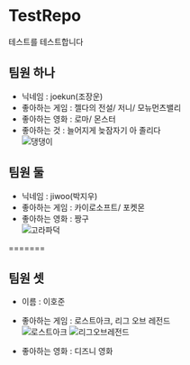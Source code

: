 # TestRepo
테스트를 테스트합니다

## 팀원 하나

* 닉네임 : joekun(조장운)
* 좋아하는 게임 : 젤다의 전설/ 저니/ 모뉴먼츠밸리
* 좋아하는 영화 : 로마/ 몬스터
* 좋아하는 것 : 늘어지게 늦잠자기 아 졸리다   
![댕댕이](https://github.com/user-attachments/assets/b43b5e5f-5a42-4ca7-afe0-6cda492dc462)

## 팀원 둘

* 닉네임 : jiwoo(박지우)
* 좋아하는 게임 : 카이로소프트/ 포켓몬
* 좋아하는 영화 : 짱구   
![고라파덕](https://github.com/user-attachments/assets/30e57bf8-8617-4bb5-94b8-71109b798164)

=======

## 팀원 셋

* 이름 : 이호준
* 좋아하는 게임 : 로스트아크, 리그 오브 레전드   
![로스트아크](https://github.com/user-attachments/assets/5119a6cc-ccf7-4db1-884d-b903ea2a0d1f)
![리그오브레전드](https://github.com/user-attachments/assets/42d4a47b-2feb-41bd-b166-1cdbbaf904b2)

* 좋아하는 영화 : 디즈니 영화